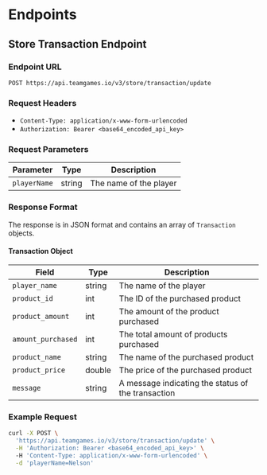 # Endpoints

## Store Transaction Endpoint

### Endpoint URL

`POST https://api.teamgames.io/v3/store/transaction/update`

### Request Headers

* `Content-Type: application/x-www-form-urlencoded`
* `Authorization: Bearer <base64_encoded_api_key>`

### Request Parameters

| Parameter    | Type   | Description            |
| ------------ | ------ | ---------------------- |
| `playerName` | string | The name of the player |

### Response Format

The response is in JSON format and contains an array of `Transaction` objects.

#### Transaction Object

| Field              | Type   | Description                                        |
| ------------------ | ------ | -------------------------------------------------- |
| `player_name`      | string | The name of the player                             |
| `product_id`       | int    | The ID of the purchased product                    |
| `product_amount`   | int    | The amount of the product purchased                |
| `amount_purchased` | int    | The total amount of products purchased             |
| `product_name`     | string | The name of the purchased product                  |
| `product_price`    | double | The price of the purchased product                 |
| `message`          | string | A message indicating the status of the transaction |

### Example Request

```bash
curl -X POST \
  'https://api.teamgames.io/v3/store/transaction/update' \
  -H 'Authorization: Bearer <base64_encoded_api_key>' \  
  -H 'Content-Type: application/x-www-form-urlencoded' \
  -d 'playerName=Nelson'
```
